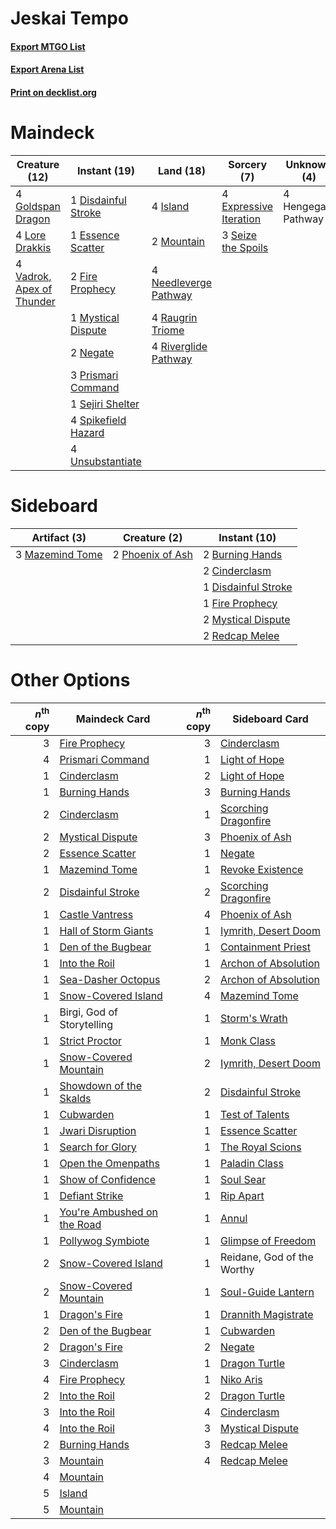 # Jeskai Tempo

#### [Export MTGO List](../collection/Jeskai%20Tempo/Jeskai%20Tempo.txt)
#### [Export Arena List](../collection/Jeskai%20Tempo/Jeskai%20Tempo_arena.txt)
#### [Print on decklist.org](http://decklist.org/?deckmain=1%09Disdainful%20Stroke%0A1%09Essence%20Scatter%0A4%09Expressive%20Iteration%0A2%09Fire%20Prophecy%0A4%09Goldspan%20Dragon%0A4%09Hengegate%20Pathway%0A4%09Island%0A4%09Lore%20Drakkis%0A2%09Mountain%0A1%09Mystical%20Dispute%0A4%09Needleverge%20Pathway%0A2%09Negate%0A3%09Prismari%20Command%0A4%09Raugrin%20Triome%0A4%09Riverglide%20Pathway%0A3%09Seize%20the%20Spoils%0A1%09Sejiri%20Shelter%0A4%09Spikefield%20Hazard%0A4%09Unsubstantiate%0A4%09Vadrok,%20Apex%20of%20Thunder&deckside=2%09Burning%20Hands%0A2%09Cinderclasm%0A1%09Disdainful%20Stroke%0A1%09Fire%20Prophecy%0A3%09Mazemind%20Tome%0A2%09Mystical%20Dispute%0A2%09Phoenix%20of%20Ash%0A2%09Redcap%20Melee)
# Maindeck

|                                           Creature (12)                                            |                                         Instant (19)                                         |                                           Land (18)                                            |                                           Sorcery (7)                                           |    Unknown (4)    |
|----------------------------------------------------------------------------------------------------|----------------------------------------------------------------------------------------------|------------------------------------------------------------------------------------------------|-------------------------------------------------------------------------------------------------|-------------------|
|4 [Goldspan Dragon](http://gatherer.wizards.com/Pages/Card/Details.aspx?multiverseid=503751)        |1 [Disdainful Stroke](http://gatherer.wizards.com/Pages/Card/Details.aspx?multiverseid=420705)|4 [Island](http://gatherer.wizards.com/Pages/Card/Details.aspx?multiverseid=439857)             |4 [Expressive Iteration](http://gatherer.wizards.com/Pages/Card/Details.aspx?multiverseid=513678)|4 Hengegate Pathway|
|4 [Lore Drakkis](http://gatherer.wizards.com/Pages/Card/Details.aspx?multiverseid=479714)           |1 [Essence Scatter](http://gatherer.wizards.com/Pages/Card/Details.aspx?multiverseid=426754)  |2 [Mountain](http://gatherer.wizards.com/Pages/Card/Details.aspx?multiverseid=439859)           |3 [Seize the Spoils](http://gatherer.wizards.com/Pages/Card/Details.aspx?multiverseid=503761)    |                   |
|4 [Vadrok, Apex of Thunder](http://gatherer.wizards.com/Pages/Card/Details.aspx?multiverseid=479734)|2 [Fire Prophecy](http://gatherer.wizards.com/Pages/Card/Details.aspx?multiverseid=479636)    |4 [Needleverge Pathway](http://gatherer.wizards.com/Pages/Card/Details.aspx?multiverseid=491918)|                                                                                                 |                   |
|                                                                                                    |1 [Mystical Dispute](http://gatherer.wizards.com/Pages/Card/Details.aspx?multiverseid=473020) |4 [Raugrin Triome](http://gatherer.wizards.com/Pages/Card/Details.aspx?multiverseid=479771)     |                                                                                                 |                   |
|                                                                                                    |2 [Negate](http://gatherer.wizards.com/Pages/Card/Details.aspx?multiverseid=423707)           |4 [Riverglide Pathway](http://gatherer.wizards.com/Pages/Card/Details.aspx?multiverseid=491920) |                                                                                                 |                   |
|                                                                                                    |3 [Prismari Command](http://gatherer.wizards.com/Pages/Card/Details.aspx?multiverseid=513706) |                                                                                                |                                                                                                 |                   |
|                                                                                                    |1 [Sejiri Shelter](http://gatherer.wizards.com/Pages/Card/Details.aspx?multiverseid=491662)   |                                                                                                |                                                                                                 |                   |
|                                                                                                    |4 [Spikefield Hazard](http://gatherer.wizards.com/Pages/Card/Details.aspx?multiverseid=491809)|                                                                                                |                                                                                                 |                   |
|                                                                                                    |4 [Unsubstantiate](http://gatherer.wizards.com/Pages/Card/Details.aspx?multiverseid=414374)   |                                                                                                |                                                                                                 |                   |


# Sideboard

|                                       Artifact (3)                                       |                                       Creature (2)                                        |                                         Instant (10)                                         |
|------------------------------------------------------------------------------------------|-------------------------------------------------------------------------------------------|----------------------------------------------------------------------------------------------|
|3 [Mazemind Tome](http://gatherer.wizards.com/Pages/Card/Details.aspx?multiverseid=485555)|2 [Phoenix of Ash](http://gatherer.wizards.com/Pages/Card/Details.aspx?multiverseid=476399)|2 [Burning Hands](http://gatherer.wizards.com/Pages/Card/Details.aspx?multiverseid=527422)    |
|                                                                                          |                                                                                           |2 [Cinderclasm](http://gatherer.wizards.com/Pages/Card/Details.aspx?multiverseid=491776)      |
|                                                                                          |                                                                                           |1 [Disdainful Stroke](http://gatherer.wizards.com/Pages/Card/Details.aspx?multiverseid=420705)|
|                                                                                          |                                                                                           |1 [Fire Prophecy](http://gatherer.wizards.com/Pages/Card/Details.aspx?multiverseid=479636)    |
|                                                                                          |                                                                                           |2 [Mystical Dispute](http://gatherer.wizards.com/Pages/Card/Details.aspx?multiverseid=473020) |
|                                                                                          |                                                                                           |2 [Redcap Melee](http://gatherer.wizards.com/Pages/Card/Details.aspx?multiverseid=473097)     |


# Other Options

|*n*<sup>th</sup> copy|                                            Maindeck Card                                             |*n*<sup>th</sup> copy|                                        Sideboard Card                                         |
|--------------------:|------------------------------------------------------------------------------------------------------|--------------------:|-----------------------------------------------------------------------------------------------|
|                    3|[Fire Prophecy](http://gatherer.wizards.com/Pages/Card/Details.aspx?multiverseid=479636)              |                    3|[Cinderclasm](http://gatherer.wizards.com/Pages/Card/Details.aspx?multiverseid=491776)         |
|                    4|[Prismari Command](http://gatherer.wizards.com/Pages/Card/Details.aspx?multiverseid=513706)           |                    1|[Light of Hope](http://gatherer.wizards.com/Pages/Card/Details.aspx?multiverseid=479540)       |
|                    1|[Cinderclasm](http://gatherer.wizards.com/Pages/Card/Details.aspx?multiverseid=491776)                |                    2|[Light of Hope](http://gatherer.wizards.com/Pages/Card/Details.aspx?multiverseid=479540)       |
|                    1|[Burning Hands](http://gatherer.wizards.com/Pages/Card/Details.aspx?multiverseid=527422)              |                    3|[Burning Hands](http://gatherer.wizards.com/Pages/Card/Details.aspx?multiverseid=527422)       |
|                    2|[Cinderclasm](http://gatherer.wizards.com/Pages/Card/Details.aspx?multiverseid=491776)                |                    1|[Scorching Dragonfire](http://gatherer.wizards.com/Pages/Card/Details.aspx?multiverseid=473101)|
|                    2|[Mystical Dispute](http://gatherer.wizards.com/Pages/Card/Details.aspx?multiverseid=473020)           |                    3|[Phoenix of Ash](http://gatherer.wizards.com/Pages/Card/Details.aspx?multiverseid=476399)      |
|                    2|[Essence Scatter](http://gatherer.wizards.com/Pages/Card/Details.aspx?multiverseid=426754)            |                    1|[Negate](http://gatherer.wizards.com/Pages/Card/Details.aspx?multiverseid=423707)              |
|                    1|[Mazemind Tome](http://gatherer.wizards.com/Pages/Card/Details.aspx?multiverseid=485555)              |                    1|[Revoke Existence](http://gatherer.wizards.com/Pages/Card/Details.aspx?multiverseid=378397)    |
|                    2|[Disdainful Stroke](http://gatherer.wizards.com/Pages/Card/Details.aspx?multiverseid=420705)          |                    2|[Scorching Dragonfire](http://gatherer.wizards.com/Pages/Card/Details.aspx?multiverseid=473101)|
|                    1|[Castle Vantress](http://gatherer.wizards.com/Pages/Card/Details.aspx?multiverseid=473204)            |                    4|[Phoenix of Ash](http://gatherer.wizards.com/Pages/Card/Details.aspx?multiverseid=476399)      |
|                    1|[Hall of Storm Giants](http://gatherer.wizards.com/Pages/Card/Details.aspx?multiverseid=527544)       |                    1|[Iymrith, Desert Doom](http://gatherer.wizards.com/Pages/Card/Details.aspx?multiverseid=527349)|
|                    1|[Den of the Bugbear](http://gatherer.wizards.com/Pages/Card/Details.aspx?multiverseid=527541)         |                    1|[Containment Priest](http://gatherer.wizards.com/Pages/Card/Details.aspx?multiverseid=389470)  |
|                    1|[Into the Roil](http://gatherer.wizards.com/Pages/Card/Details.aspx?multiverseid=389560)              |                    1|[Archon of Absolution](http://gatherer.wizards.com/Pages/Card/Details.aspx?multiverseid=472965)|
|                    1|[Sea-Dasher Octopus](http://gatherer.wizards.com/Pages/Card/Details.aspx?multiverseid=479586)         |                    2|[Archon of Absolution](http://gatherer.wizards.com/Pages/Card/Details.aspx?multiverseid=472965)|
|                    1|[Snow-Covered Island](http://gatherer.wizards.com/Pages/Card/Details.aspx?multiverseid=121130)        |                    4|[Mazemind Tome](http://gatherer.wizards.com/Pages/Card/Details.aspx?multiverseid=485555)       |
|                    1|Birgi, God of Storytelling                                                                            |                    1|[Storm's Wrath](http://gatherer.wizards.com/Pages/Card/Details.aspx?multiverseid=476408)       |
|                    1|[Strict Proctor](http://gatherer.wizards.com/Pages/Card/Details.aspx?multiverseid=513510)             |                    1|[Monk Class](http://gatherer.wizards.com/Pages/Card/Details.aspx?multiverseid=527515)          |
|                    1|[Snow-Covered Mountain](http://gatherer.wizards.com/Pages/Card/Details.aspx?multiverseid=121233)      |                    2|[Iymrith, Desert Doom](http://gatherer.wizards.com/Pages/Card/Details.aspx?multiverseid=527349)|
|                    1|[Showdown of the Skalds](http://gatherer.wizards.com/Pages/Card/Details.aspx?multiverseid=503845)     |                    2|[Disdainful Stroke](http://gatherer.wizards.com/Pages/Card/Details.aspx?multiverseid=420705)   |
|                    1|[Cubwarden](http://gatherer.wizards.com/Pages/Card/Details.aspx?multiverseid=479527)                  |                    1|[Test of Talents](http://gatherer.wizards.com/Pages/Card/Details.aspx?multiverseid=513536)     |
|                    1|[Jwari Disruption](http://gatherer.wizards.com/Pages/Card/Details.aspx?multiverseid=491693)           |                    1|[Essence Scatter](http://gatherer.wizards.com/Pages/Card/Details.aspx?multiverseid=426754)     |
|                    1|[Search for Glory](http://gatherer.wizards.com/Pages/Card/Details.aspx?multiverseid=503633)           |                    1|[The Royal Scions](http://gatherer.wizards.com/Pages/Card/Details.aspx?multiverseid=473161)    |
|                    1|[Open the Omenpaths](http://gatherer.wizards.com/Pages/Card/Details.aspx?multiverseid=503755)         |                    1|[Paladin Class](http://gatherer.wizards.com/Pages/Card/Details.aspx?multiverseid=527316)       |
|                    1|[Show of Confidence](http://gatherer.wizards.com/Pages/Card/Details.aspx?multiverseid=513505)         |                    1|[Soul Sear](http://gatherer.wizards.com/Pages/Card/Details.aspx?multiverseid=485483)           |
|                    1|[Defiant Strike](http://gatherer.wizards.com/Pages/Card/Details.aspx?multiverseid=386515)             |                    1|[Rip Apart](http://gatherer.wizards.com/Pages/Card/Details.aspx?multiverseid=513717)           |
|                    1|[You're Ambushed on the Road](http://gatherer.wizards.com/Pages/Card/Details.aspx?multiverseid=527330)|                    1|[Annul](http://gatherer.wizards.com/Pages/Card/Details.aspx?multiverseid=45976)                |
|                    1|[Pollywog Symbiote](http://gatherer.wizards.com/Pages/Card/Details.aspx?multiverseid=482372)          |                    1|[Glimpse of Freedom](http://gatherer.wizards.com/Pages/Card/Details.aspx?multiverseid=476301)  |
|                    2|[Snow-Covered Island](http://gatherer.wizards.com/Pages/Card/Details.aspx?multiverseid=121130)        |                    1|Reidane, God of the Worthy                                                                     |
|                    2|[Snow-Covered Mountain](http://gatherer.wizards.com/Pages/Card/Details.aspx?multiverseid=121233)      |                    1|[Soul-Guide Lantern](http://gatherer.wizards.com/Pages/Card/Details.aspx?multiverseid=476488)  |
|                    1|[Dragon's Fire](http://gatherer.wizards.com/Pages/Card/Details.aspx?multiverseid=527426)              |                    1|[Drannith Magistrate](http://gatherer.wizards.com/Pages/Card/Details.aspx?multiverseid=479531) |
|                    2|[Den of the Bugbear](http://gatherer.wizards.com/Pages/Card/Details.aspx?multiverseid=527541)         |                    1|[Cubwarden](http://gatherer.wizards.com/Pages/Card/Details.aspx?multiverseid=479527)           |
|                    2|[Dragon's Fire](http://gatherer.wizards.com/Pages/Card/Details.aspx?multiverseid=527426)              |                    2|[Negate](http://gatherer.wizards.com/Pages/Card/Details.aspx?multiverseid=423707)              |
|                    3|[Cinderclasm](http://gatherer.wizards.com/Pages/Card/Details.aspx?multiverseid=491776)                |                    1|[Dragon Turtle](http://gatherer.wizards.com/Pages/Card/Details.aspx?multiverseid=527343)       |
|                    4|[Fire Prophecy](http://gatherer.wizards.com/Pages/Card/Details.aspx?multiverseid=479636)              |                    1|[Niko Aris](http://gatherer.wizards.com/Pages/Card/Details.aspx?multiverseid=503841)           |
|                    2|[Into the Roil](http://gatherer.wizards.com/Pages/Card/Details.aspx?multiverseid=389560)              |                    2|[Dragon Turtle](http://gatherer.wizards.com/Pages/Card/Details.aspx?multiverseid=527343)       |
|                    3|[Into the Roil](http://gatherer.wizards.com/Pages/Card/Details.aspx?multiverseid=389560)              |                    4|[Cinderclasm](http://gatherer.wizards.com/Pages/Card/Details.aspx?multiverseid=491776)         |
|                    4|[Into the Roil](http://gatherer.wizards.com/Pages/Card/Details.aspx?multiverseid=389560)              |                    3|[Mystical Dispute](http://gatherer.wizards.com/Pages/Card/Details.aspx?multiverseid=473020)    |
|                    2|[Burning Hands](http://gatherer.wizards.com/Pages/Card/Details.aspx?multiverseid=527422)              |                    3|[Redcap Melee](http://gatherer.wizards.com/Pages/Card/Details.aspx?multiverseid=473097)        |
|                    3|[Mountain](http://gatherer.wizards.com/Pages/Card/Details.aspx?multiverseid=439859)                   |                    4|[Redcap Melee](http://gatherer.wizards.com/Pages/Card/Details.aspx?multiverseid=473097)        |
|                    4|[Mountain](http://gatherer.wizards.com/Pages/Card/Details.aspx?multiverseid=439859)                   |                     |                                                                                               |
|                    5|[Island](http://gatherer.wizards.com/Pages/Card/Details.aspx?multiverseid=439857)                     |                     |                                                                                               |
|                    5|[Mountain](http://gatherer.wizards.com/Pages/Card/Details.aspx?multiverseid=439859)                   |                     |                                                                                               |

